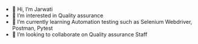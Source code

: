 - 👋 Hi, I’m Jarwati
- 👀 I’m interested in Quality assurance
- 🌱 I’m currently learning Automation testing such as Selenium Webdriver, Postman, Pytest
- 💞️ I’m looking to collaborate on Quality assurance Staff

